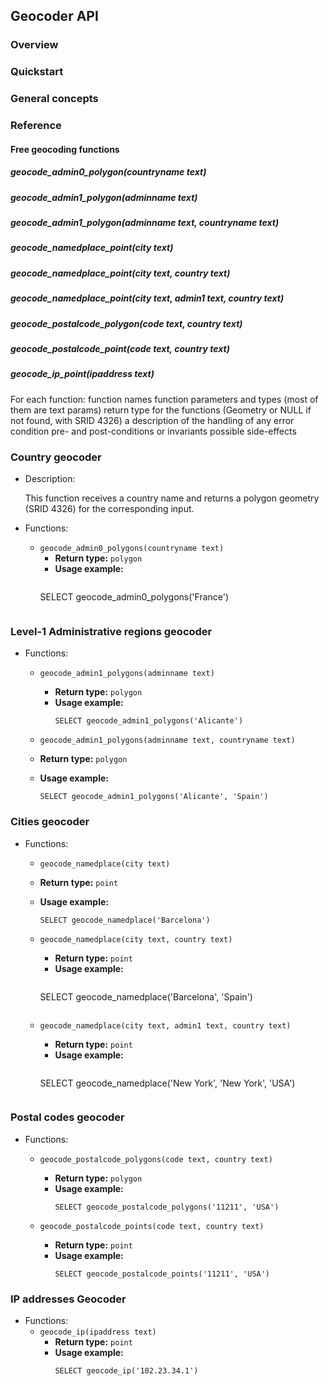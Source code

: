 ## Geocoder API

### Overview
### Quickstart
### General concepts
### Reference
#### Free geocoding functions

 ##### geocode_admin0_polygon(countryname text)
 ##### geocode_admin1_polygon(adminname text)
 ##### geocode_admin1_polygon(adminname text, countryname text)
 ##### geocode_namedplace_point(city text)
 ##### geocode_namedplace_point(city text, country text)
 ##### geocode_namedplace_point(city text, admin1 text, country text)
 ##### geocode_postalcode_polygon(code text, country text)
 ##### geocode_postalcode_point(code text, country text)
 ##### geocode_ip_point(ipaddress text)


 For each function:
function names
function parameters and types (most of them are text params)
return type for the functions  (Geometry or NULL if not found, with SRID 4326)
a description of the handling of any error condition
pre- and post-conditions or invariants
possible side-effects



### Country geocoder
* Description:

  This function receives a country name and returns a polygon geometry (SRID 4326) for the corresponding input.
* Functions:
  * `geocode_admin0_polygons(countryname text)`
     * **Return type:** `polygon`
     * **Usage example:**
       `````
      SELECT geocode_admin0_polygons('France')
      `````

### Level-1 Administrative regions geocoder
* Functions: 
  * `geocode_admin1_polygons(adminname text)`
    *  **Return type:** `polygon`
    * **Usage example:**
      `````
      SELECT geocode_admin1_polygons('Alicante')
      `````

  *  `geocode_admin1_polygons(adminname text, countryname text)`
    *  **Return type:** `polygon`
    * **Usage example:**
      `````
      SELECT geocode_admin1_polygons('Alicante', 'Spain')
      `````

### Cities geocoder
* Functions:
  *  `geocode_namedplace(city text)`
    * **Return type:** `point`
    * **Usage example:**
      `````
      SELECT geocode_namedplace('Barcelona')
      `````

  *  `geocode_namedplace(city text, country text)`
     * **Return type:** `point`
      * **Usage example:**
        `````
      SELECT geocode_namedplace('Barcelona', 'Spain')
      `````

  *  `geocode_namedplace(city text, admin1 text, country text)`
      * **Return type:** `point`
      * **Usage example:**
        `````
      SELECT geocode_namedplace('New York', 'New York', 'USA')
      `````

### Postal codes geocoder
* Functions:
  * `geocode_postalcode_polygons(code text, country text)`
    * **Return type:** `polygon`
    * **Usage example:**
        `````
      SELECT geocode_postalcode_polygons('11211', 'USA')
      `````

  * `geocode_postalcode_points(code text, country text)`
    * **Return type:** `point`
    * **Usage example:**
        `````
      SELECT geocode_postalcode_points('11211', 'USA')
      `````


### IP addresses Geocoder
* Functions:
  * `geocode_ip(ipaddress text)`
    * **Return type:** `point`
    * **Usage example:**
        `````
      SELECT geocode_ip('102.23.34.1')
      `````

